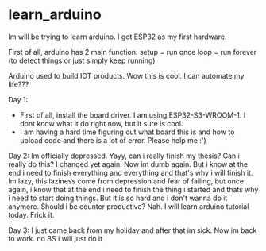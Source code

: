 # learn_arduino
Im will be trying to learn arduino. I got ESP32 as my first hardware.

First of all, arduino has 2 main function:
setup = run once
loop = run forever (to detect things or just simply keep running)

Arduino used to build IOT products. Wow this is cool. I can automate my life???

Day 1:
- First of all, install the board driver. I am using ESP32-S3-WROOM-1. I dont know what it do right now, but it sure is cool.
- I am having a hard time figuring out what board this is and how to upload code and there is a lot of error. Please help me :')

Day 2:
Im officially depressed. Yayy, can i really finish my thesis? Can i really do this? I changed yet again. Now im dumb again. But i know at the end i need to finish everything and everything and that's why i will finish it. Im lazy, this laziness come from depression and fear of failing, but once again, i know that at the end i need to finish the thing i started and thats why i need to start doing things. But it is so hard and i don't wanna do it anymore. Should i be counter productive? Nah. I will learn arduino tutorial today. Frick it.
  
Day 3:
I just came back from my holiday and after that im sick. Now im back to work. no BS i will just do it
